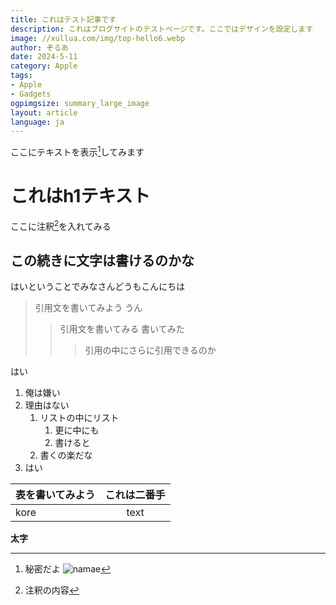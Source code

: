 ```yaml
---
title: これはテスト記事です
description: これはブログサイトのテストページです。ここではデザインを設定します
image: //xullua.com/img/top-hello6.webp
author: ぞるあ
date: 2024-5-11
category: Apple
tags:
- Apple
- Gadgets
ogpimgsize: summary_large_image
layout: article
language: ja
---
```

ここにテキストを表示[^ヒント]してみます
# これはh1テキスト
ここに注釈[^注釈]を入れてみる
[^ヒント]:秘密だよ
![namae](//xullua.com/img/top-hello6.webp)
[^注釈]:注釈の内容
## この続きに文字は書けるのかな
はいということでみなさんどうもこんにちは
>引用文を書いてみよう
うん
>>引用文を書いてみる
書いてみた
>>>引用の中にさらに引用できるのか

はい

1. 俺は嫌い
2. 理由はない
    1. リストの中にリスト
        1. 更に中にも
        2. 書けると
    2. 書くの楽だな
3. はい

| 表を書いてみよう | これは二番手 |
| :-- | :-: |
| kore | text |

**太字**